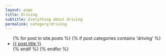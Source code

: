 ```yaml
---
layout: page
title: Driving
subtitle: Everything about driving
permalink: category/driving
---
```


<ul>
    {% for post in site.posts %}
        {% if post.categories contains 'driving' %}
            <li><a href="{{ post.url | prepend: site.baseurl }}">{{ post.title }}</a></li>
        {% endif %}
    {% endfor %}
</ul>